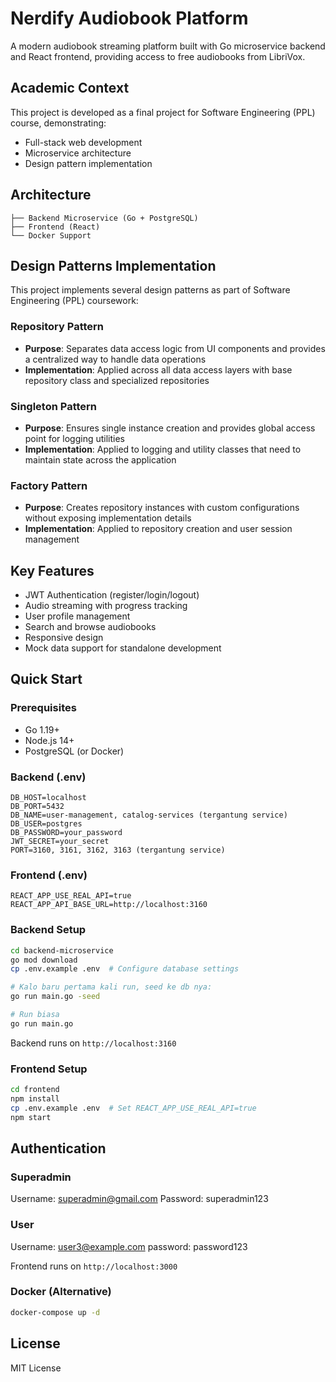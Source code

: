 # Nerdify Audiobook Platform

A modern audiobook streaming platform built with Go microservice backend and React frontend, providing access to free audiobooks from LibriVox.

## Academic Context

This project is developed as a final project for Software Engineering (PPL) course, demonstrating:
- Full-stack web development
- Microservice architecture
- Design pattern implementation

## Architecture

```
├── Backend Microservice (Go + PostgreSQL)
├── Frontend (React)
└── Docker Support
```

## Design Patterns Implementation

This project implements several design patterns as part of Software Engineering (PPL) coursework:

### Repository Pattern
- **Purpose**: Separates data access logic from UI components and provides a centralized way to handle data operations
- **Implementation**: Applied across all data access layers with base repository class and specialized repositories

### Singleton Pattern
- **Purpose**: Ensures single instance creation and provides global access point for logging utilities
- **Implementation**: Applied to logging and utility classes that need to maintain state across the application

### Factory Pattern
- **Purpose**: Creates repository instances with custom configurations without exposing implementation details
- **Implementation**: Applied to repository creation and user session management


## Key Features

- JWT Authentication (register/login/logout)
- Audio streaming with progress tracking
- User profile management
- Search and browse audiobooks
- Responsive design
- Mock data support for standalone development

## Quick Start

### Prerequisites
- Go 1.19+
- Node.js 14+
- PostgreSQL (or Docker)

### Backend (.env)
```env
DB_HOST=localhost
DB_PORT=5432
DB_NAME=user-management, catalog-services (tergantung service)
DB_USER=postgres
DB_PASSWORD=your_password
JWT_SECRET=your_secret
PORT=3160, 3161, 3162, 3163 (tergantung service)
```

### Frontend (.env)
```env
REACT_APP_USE_REAL_API=true
REACT_APP_API_BASE_URL=http://localhost:3160
```

### Backend Setup
```bash
cd backend-microservice
go mod download
cp .env.example .env  # Configure database settings

# Kalo baru pertama kali run, seed ke db nya:
go run main.go -seed

# Run biasa
go run main.go
```
Backend runs on `http://localhost:3160`

### Frontend Setup
```bash
cd frontend
npm install
cp .env.example .env  # Set REACT_APP_USE_REAL_API=true
npm start
```

## Authentication
### Superadmin
Username: superadmin@gmail.com
Password: superadmin123

### User
Username: user3@example.com
password: password123


Frontend runs on `http://localhost:3000`

### Docker (Alternative)
```bash
docker-compose up -d
```

## License

MIT License